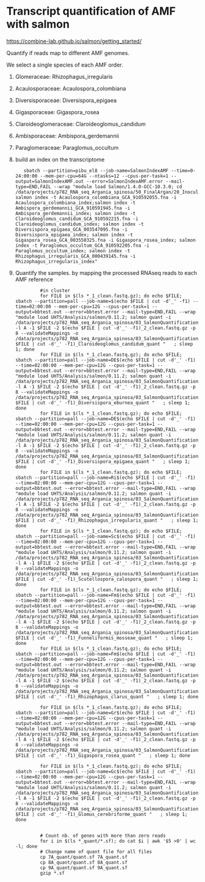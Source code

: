 # Transcript quantification of AMF with salmon
https://combine-lab.github.io/salmon/getting_started/

Quantify if reads map to different AMF genomes.

We select a single species of each AMF order.

1. Glomeraceae: Rhizophagus_irregularis
2. Acaulosporaceae: Acaulospora_colombiana
3. Diversisporaceae: Diversispora_epigaea
4. Gigasporaceae: Gigaspora_rosea
5. Claroideoglomeraceae: Claroideoglomus_candidum 
6. Ambisporaceae: Ambispora_gerdemannii
7. Paraglomeraceae: Paraglomus_occultum







1. build an index on the transcriptome

          sbatch --partition=pibu_el8 --job-name=SalmonIndexAMF --time=0-24:00:00 --mem-per-cpu=64G --ntasks=12 --cpus-per-task=1 --output=SalmonIndexAMF.out --error=SalmonIndexAMF.error --mail-type=END,FAIL --wrap "module load Salmon/1.4.0-GCC-10.3.0; cd /data/projects/p782_RNA_seq_Argania_spinosa/50_FinalArgan/20_InoculumComposition/01_RefMycGenomes; salmon index -t Acaulospora_colombiana_GCA_910592055.fna -i Acaulospora_colombiana_index;salmon index -t Ambispora_gerdemannii_GCA_910591945.fna -i Ambispora_gerdemannii_index; salmon index -t Claroideoglomus_candidum_GCA_910592215.fna -i Claroideoglomus_candidum_index; salmon index -t Diversispora_epigaea_GCA_003547095.fna -i Diversispora_epigaea_index; salmon index -t Gigaspora_rosea_GCA_003550325.fna -i Gigaspora_rosea_index; salmon index -t Paraglomus_occultum_GCA_910592205.fna -i Paraglomus_occultum_index; salmon index -t Rhizophagus_irregularis_GCA_000439145.fna -i Rhizophagus_irregularis_index"


                
                
                
2. Quantify the samples. by mapping the processed RNAseq reads to each AMF reference

                #in cluster      
                for FILE in $(ls *_1_clean.fastq.gz); do echo $FILE; sbatch --partition=pall --job-name=$(echo $FILE | cut -d'_' -f1) --time=02:00:00 --mem-per-cpu=12G --cpus-per-task=1 --output=bbtest.out --error=bbtest.error --mail-type=END,FAIL --wrap "module load UHTS/Analysis/salmon/0.11.2; salmon quant -i /data/projects/p782_RNA_seq_Argania_spinosa/03_SalmonQuantificationAMF/Claroideoglomus_candidum_index -l A -1 $FILE -2 $(echo $FILE | cut -d'_' -f1)_2_clean.fastq.gz -p 8 --validateMappings -o /data/projects/p782_RNA_seq_Argania_spinosa/03_SalmonQuantificationAMF/$(echo $FILE | cut -d'_' -f1)_Claroideoglomus_candidum_quant "   ; sleep 1; done
                for FILE in $(ls *_1_clean.fastq.gz); do echo $FILE; sbatch --partition=pall --job-name=DE$(echo $FILE | cut -d'_' -f1) --time=02:00:00 --mem-per-cpu=12G --cpus-per-task=1 --output=bbtest.out --error=bbtest.error --mail-type=END,FAIL --wrap "module load UHTS/Analysis/salmon/0.11.2; salmon quant -i /data/projects/p782_RNA_seq_Argania_spinosa/03_SalmonQuantificationAMF/Diversispora_eburnea_index -l A -1 $FILE -2 $(echo $FILE | cut -d'_' -f1)_2_clean.fastq.gz -p 8 --validateMappings -o /data/projects/p782_RNA_seq_Argania_spinosa/03_SalmonQuantificationAMF/$(echo $FILE | cut -d'_' -f1)_Diversispora_eburnea_quant "   ; sleep 1; done
                for FILE in $(ls *_1_clean.fastq.gz); do echo $FILE; sbatch --partition=pall --job-name=DE$(echo $FILE | cut -d'_' -f1) --time=02:00:00 --mem-per-cpu=12G --cpus-per-task=1 --output=bbtest.out --error=bbtest.error --mail-type=END,FAIL --wrap "module load UHTS/Analysis/salmon/0.11.2; salmon quant -i /data/projects/p782_RNA_seq_Argania_spinosa/03_SalmonQuantificationAMF/Diversispora_epigaea_index -l A -1 $FILE -2 $(echo $FILE | cut -d'_' -f1)_2_clean.fastq.gz -p 8 --validateMappings -o /data/projects/p782_RNA_seq_Argania_spinosa/03_SalmonQuantificationAMF/$(echo $FILE | cut -d'_' -f1)_Diversispora_epigaea_quant "   ; sleep 1; done
                for FILE in $(ls *_1_clean.fastq.gz); do echo $FILE; sbatch --partition=pall --job-name=Ri$(echo $FILE | cut -d'_' -f1) --time=02:00:00 --mem-per-cpu=12G --cpus-per-task=1 --output=bbtest.out --error=bbtest.error --mail-type=END,FAIL --wrap "module load UHTS/Analysis/salmon/0.11.2; salmon quant -i /data/projects/p782_RNA_seq_Argania_spinosa/03_SalmonQuantificationAMF/Rhizophagus_irregularis_index -l A -1 $FILE -2 $(echo $FILE | cut -d'_' -f1)_2_clean.fastq.gz -p 8 --validateMappings -o /data/projects/p782_RNA_seq_Argania_spinosa/03_SalmonQuantificationAMF/$(echo $FILE | cut -d'_' -f1)_Rhizophagus_irregularis_quant "   ; sleep 1; done
                for FILE in $(ls *_1_clean.fastq.gz); do echo $FILE; sbatch --partition=pall --job-name=Sc$(echo $FILE | cut -d'_' -f1) --time=02:00:00 --mem-per-cpu=12G --cpus-per-task=1 --output=bbtest.out --error=bbtest.error --mail-type=END,FAIL --wrap "module load UHTS/Analysis/salmon/0.11.2; salmon quant -i /data/projects/p782_RNA_seq_Argania_spinosa/03_SalmonQuantificationAMF/Scutellospora_calospora_index -l A -1 $FILE -2 $(echo $FILE | cut -d'_' -f1)_2_clean.fastq.gz -p 8 --validateMappings -o /data/projects/p782_RNA_seq_Argania_spinosa/03_SalmonQuantificationAMF/$(echo $FILE | cut -d'_' -f1)_Scutellospora_calospora_quant "   ; sleep 1; done
                for FILE in $(ls *_1_clean.fastq.gz); do echo $FILE; sbatch --partition=pall --job-name=Fm$(echo $FILE | cut -d'_' -f1) --time=02:00:00 --mem-per-cpu=12G --cpus-per-task=1 --output=bbtest.out --error=bbtest.error --mail-type=END,FAIL --wrap "module load UHTS/Analysis/salmon/0.11.2; salmon quant -i /data/projects/p782_RNA_seq_Argania_spinosa/03_SalmonQuantificationAMF/Funneliformis_mosseae_index -l A -1 $FILE -2 $(echo $FILE | cut -d'_' -f1)_2_clean.fastq.gz -p 8 --validateMappings -o /data/projects/p782_RNA_seq_Argania_spinosa/03_SalmonQuantificationAMF/$(echo $FILE | cut -d'_' -f1)_Funneliformis_mosseae_quant "   ; sleep 1; done
                for FILE in $(ls *_1_clean.fastq.gz); do echo $FILE; sbatch --partition=pall --job-name=Fm$(echo $FILE | cut -d'_' -f1) --time=02:00:00 --mem-per-cpu=12G --cpus-per-task=1 --output=bbtest.out --error=bbtest.error --mail-type=END,FAIL --wrap "module load UHTS/Analysis/salmon/0.11.2; salmon quant -i /data/projects/p782_RNA_seq_Argania_spinosa/03_SalmonQuantificationAMF/Rhizophagus_clarus_index -l A -1 $FILE -2 $(echo $FILE | cut -d'_' -f1)_2_clean.fastq.gz -p 8 --validateMappings -o /data/projects/p782_RNA_seq_Argania_spinosa/03_SalmonQuantificationAMF/$(echo $FILE | cut -d'_' -f1)_Rhizophagus_clarus_quant "   ; sleep 1; done
                
                for FILE in $(ls *_1_clean.fastq.gz); do echo $FILE; sbatch --partition=pall --job-name=Gr$(echo $FILE | cut -d'_' -f1) --time=02:00:00 --mem-per-cpu=12G --cpus-per-task=1 --output=bbtest.out --error=bbtest.error --mail-type=END,FAIL --wrap "module load UHTS/Analysis/salmon/0.11.2; salmon quant -i /data/projects/p782_RNA_seq_Argania_spinosa/03_SalmonQuantificationAMF/Gigaspora_rosea_index -l A -1 $FILE -2 $(echo $FILE | cut -d'_' -f1)_2_clean.fastq.gz -p 8 --validateMappings -o /data/projects/p782_RNA_seq_Argania_spinosa/03_SalmonQuantificationAMF/$(echo $FILE | cut -d'_' -f1)_Gigaspora_rosea_quant "   ; sleep 1; done
                
                for FILE in $(ls *_1_clean.fastq.gz); do echo $FILE; sbatch --partition=pall --job-name=Gc$(echo $FILE | cut -d'_' -f1) --time=02:00:00 --mem-per-cpu=12G --cpus-per-task=1 --output=bbtest.out --error=bbtest.error --mail-type=END,FAIL --wrap "module load UHTS/Analysis/salmon/0.11.2; salmon quant -i /data/projects/p782_RNA_seq_Argania_spinosa/03_SalmonQuantificationAMF/Glomus_cerebriforme_index -l A -1 $FILE -2 $(echo $FILE | cut -d'_' -f1)_2_clean.fastq.gz -p 8 --validateMappings -o /data/projects/p782_RNA_seq_Argania_spinosa/03_SalmonQuantificationAMF/$(echo $FILE | cut -d'_' -f1)_Glomus_cerebriforme_quant "   ; sleep 1; done
                

                # Count nb. of genes with more than zero reads 
                for i in $(ls *_quant/*.sf); do cat $i | awk '$5 >0' | wc -l; done
                # Change name of quant file for all files
                cp 7A_quant/quant.sf 7A_quant.sf
                cp 8A_quant/quant.sf 8A_quant.sf
                cp 9A_quant/quant.sf 9A_quant.sf
                gzip *.sf


